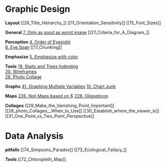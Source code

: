 # Graphic Design 

**Layout**
[[26_Title_Heirarchy_]]
[[11_Orientation_Sensitivity]]
[[15_Font_Sizes]]

 **General**
[7. Only as good as worst image](7_Worst_Image.md)
[[27_Criteria_for_A_Diagram_]]

**Perception**
[4. Order of Eyesight](4_Order_of_Eyesight.md)   
[6. Eye Span](6_Eye_Span.md) 
[[17_Chunking]]


 **Emphasize** 
[5. Emphasize with color](5_Emphasize_with_Color.md)

**Tools** 
[19. Staits and Trees Indenting](19_Stairs_and_Trees.md)     
[20. Wireframes](20_Wireframes.md)   
[28. Photo Collage](https://github.com/SageGrey/exp-exp-exp/blob/main/zzzzz_cards/28_photo_Collages__When_to_Use.md)

**Graphs** 
[41. Graphing Multiple Variables](41_Graphing_Multivariables.md)
[10. Chart Junk](10_Chart_Junk.md)

**Maps**
[226. Noli Maps based on $](226_NoliMapsForIncome.md)
[228. Oligopticon](228_Oligopticon.md)

**Collages**
[[29_Make_the_Vanishing_Point_Important]]
[[28_photo_Collages__When_to_Use]]
[[30_Establish_where_the_viewer_is]]
[[31_One_Point_vs_Two_Point_Perspective]]


# Data Analysis

 **pitfalls**
 [[74_Simpsons_Paradox]]
 [[73_Ecological_Fallacy_]]

**Tools**
[[72_Chloropleth_Map]]